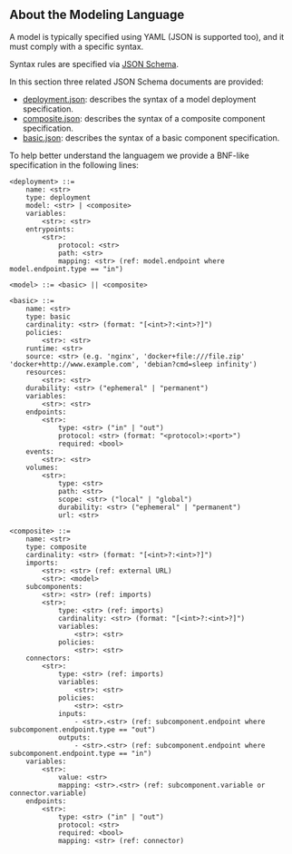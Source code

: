 ## About the Modeling Language
A model is typically specified using YAML (JSON is supported too), and it must comply with a specific syntax.

Syntax rules are specified via [JSON Schema](https://json-schema.org/).

In this section three related JSON Schema documents are provided:
- [deployment.json](./deployment.json): describes the syntax of a model deployment specification.
- [composite.json](./composite.json): describes the syntax of a composite component specification.
- [basic.json](./basic.json): describes the syntax of a basic component specification.

To help better understand the languagem we provide a BNF-like specification in the following lines:

```
<deployment> ::=
    name: <str>
    type: deployment
    model: <str> | <composite>
    variables:
        <str>: <str>
    entrypoints:
        <str>:
            protocol: <str>
            path: <str>
            mapping: <str> (ref: model.endpoint where model.endpoint.type == "in")
 
<model> ::= <basic> || <composite>
 
<basic> ::=
    name: <str>
    type: basic
    cardinality: <str> (format: "[<int>?:<int>?]")
    policies: 
        <str>: <str>
    runtime: <str>
    source: <str> (e.g. 'nginx', 'docker+file:///file.zip' 'docker+http://www.example.com', 'debian?cmd=sleep infinity')
    resources:
        <str>: <str>
    durability: <str> ("ephemeral" | "permanent")
    variables:
        <str>: <str>
    endpoints:
        <str>:
            type: <str> ("in" | "out")
            protocol: <str> (format: "<protocol>:<port>")
            required: <bool>
    events:
        <str>: <str>
    volumes:
        <str>:
            type: <str>
            path: <str>
            scope: <str> ("local" | "global")
            durability: <str> ("ephemeral" | "permanent")
            url: <str>
 
<composite> ::=
    name: <str>
    type: composite
    cardinality: <str> (format: "[<int>?:<int>?]")
    imports:
        <str>: <str> (ref: external URL)
        <str>: <model>
    subcomponents:
        <str>: <str> (ref: imports)
        <str>: 
            type: <str> (ref: imports)
            cardinality: <str> (format: "[<int>?:<int>?]")
            variables:
                <str>: <str>
            policies:
                <str>: <str>
    connectors:
        <str>: 
            type: <str> (ref: imports)
            variables:
                <str>: <str>
            policies:
                <str>: <str>
            inputs:
                - <str>.<str> (ref: subcomponent.endpoint where subcomponent.endpoint.type == "out")
            outputs:
                - <str>.<str> (ref: subcomponent.endpoint where subcomponent.endpoint.type == "in")
    variables:
        <str>:
            value: <str>
            mapping: <str>.<str> (ref: subcomponent.variable or connector.variable)
    endpoints:
        <str>:
            type: <str> ("in" | "out")
            protocol: <str>
            required: <bool>
            mapping: <str> (ref: connector)
```






